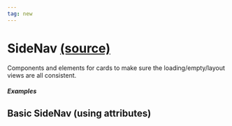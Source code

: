 ```yaml
---
tag: new
---
```


# SideNav [(source)](https://github.com/bullhorn/novo-elements/blob/master/projects/elements/components/layout)

Components and elements for cards to make sure the loading/empty/layout views are all consistent.

##### Examples

## Basic SideNav (using attributes)

<code-example example="basic-sidenav"></code-example>
